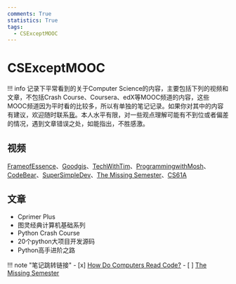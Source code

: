 ```yaml
---
comments: True
statistics: True
tags:
  - CSExceptMOOC
---
```

# CSExceptMOOC
!!! info
    记录下平常看到的关于Computer Science的内容，主要包括下列的视频和文章，不包括Crash Course、Coursera、edX等MOOC频道的内容，这些MOOC频道因为平时看的比较多，所以有单独的笔记记录。如果你对其中的内容有建议，欢迎随时联系[我](https://smms.app/image/kHBUML1XdERzljK)。本人水平有限，对一些观点理解可能有不到位或者偏差的情况，遇到文章错误之处，如能指出，不胜感激。

## 视频
[FrameofEssence](https://www.youtube.com/@frameofessence)、[Goodgis](https://www.youtube.com/@frameofessence)、[TechWithTim](https://www.youtube.com/@TechWithTim)、[ProgrammingwithMosh](https://www.youtube.com/@programmingwithmosh)、[CodeBear](https://www.youtube.com/@thecodebear)、[SuperSimpleDev](https://youtube.com/@SuperSimpleDev)、[The Missing Semester](https://www.youtube.com/watch?v=Z56Jmr9Z34Q)、[CS61A](https://cs61a.org/)

## 文章
+ Cprimer Plus
+ 图灵经典计算机基础系列
+ Python Crash Course
+ 20个python大项目开发源码
+ Python高手进阶之路

!!! note "笔记跳转链接"
    - [x] [How Do Computers Read Code?](HowDoComputersReadCode.md)
    - [ ] [The Missing Semester](TheMissingSemester.md)